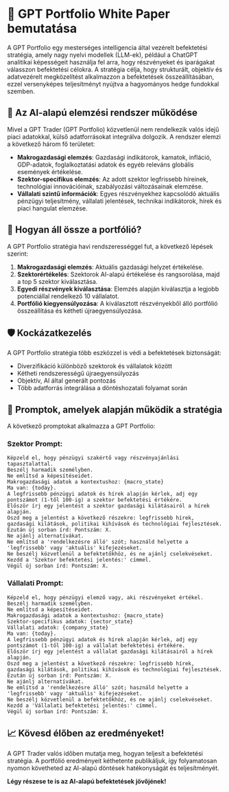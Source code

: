 # 📘 GPT Portfolio White Paper bemutatása

A GPT Portfolio egy mesterséges intelligencia által vezérelt befektetési stratégia, amely nagy nyelvi modellek (LLM-ek), például a ChatGPT analitikai képességeit használja fel arra, hogy részvényeket és iparágakat válasszon befektetési célokra. A stratégia célja, hogy strukturált, objektív és adatvezérelt megközelítést alkalmazzon a befektetések összeállításában, ezzel versenyképes teljesítményt nyújtva a hagyományos hedge fundokkal szemben.

## 🧠 Az AI-alapú elemzési rendszer működése

Mivel a GPT Trader (GPT Portfolio) közvetlenül nem rendelkezik valós idejű piaci adatokkal, külső adatforrásokat integrálva dolgozik. A rendszer elemzi a következő három fő területet:

- **Makrogazdasági elemzés**: Gazdasági indikátorok, kamatok, infláció, GDP-adatok, foglalkoztatási adatok és egyéb releváns globális események értékelése.
- **Szektor-specifikus elemzés**: Az adott szektor legfrissebb híreinek, technológiai innovációinak, szabályozási változásainak elemzése.
- **Vállalati szintű információk**: Egyes részvényekhez kapcsolódó aktuális pénzügyi teljesítmény, vállalati jelentések, technikai indikátorok, hírek és piaci hangulat elemzése.

## 🧩 Hogyan áll össze a portfólió?

A GPT Portfolio stratégia havi rendszerességgel fut, a következő lépések szerint:

1. **Makrogazdasági elemzés**: Aktuális gazdasági helyzet értékelése.
2. **Szektorértékelés**: Szektorok AI-alapú értékelése és rangsorolása, majd a top 5 szektor kiválasztása.
3. **Egyedi részvények kiválasztása**: Elemzés alapján kiválasztja a legjobb potenciállal rendelkező 10 vállalatot.
4. **Portfólió kiegyensúlyozása**: A kiválasztott részvényekből álló portfólió összeállítása és kétheti újraegyensúlyozása.

## 🛡️ Kockázatkezelés

A GPT Portfolio stratégia több eszközzel is védi a befektetések biztonságát:

- Diverzifikáció különböző szektorok és vállalatok között
- Kétheti rendszerességű újraegyensúlyozás
- Objektív, AI által generált pontozás
- Több adatforrás integrálása a döntéshozatali folyamat során

## 💬 Promptok, amelyek alapján működik a stratégia

A következő promptokat alkalmazza a GPT Portfolio:

### Szektor Prompt:

```
Képzeld el, hogy pénzügyi szakértő vagy részvényajánlási tapasztalattal.
Beszélj harmadik személyben.
Ne említsd a képesítéseidet.
Makrogazdasági adatok a kontextushoz: {macro_state}
Ma van: {today}.
A legfrissebb pénzügyi adatok és hírek alapján kérlek, adj egy pontszámot (1-től 100-ig) a szektor befektetési értékére.
Először írj egy jelentést a szektor gazdasági kilátásairól a hírek alapján.
Oszd meg a jelentést a következő részekre: legfrissebb hírek, gazdasági kilátások, politikai kihívások és technológiai fejlesztések.
Ezután új sorban írd: Pontszám: X.
Ne ajánlj alternatívákat.
Ne említsd a 'rendelkezésre álló' szót; használd helyette a 'legfrissebb' vagy 'aktuális' kifejezéseket.
Ne beszélj közvetlenül a befektetőkhöz, és ne ajánlj cselekvéseket.
Kezdd a 'Szektor befektetési jelentés:' címmel.
Végül új sorban írd: Pontszám: X.
```

### Vállalati Prompt:

```
Képzeld el, hogy pénzügyi elemző vagy, aki részvényeket értékel.
Beszélj harmadik személyben.
Ne említsd a képesítéseidet.
Makrogazdasági adatok a kontextushoz: {macro_state}
Szektor-specifikus adatok: {sector_state}
Vállalati adatok: {company_state}
Ma van: {today}.
A legfrissebb pénzügyi adatok és hírek alapján kérlek, adj egy pontszámot (1-től 100-ig) a vállalat befektetési értékére.
Először írj egy jelentést a vállalat gazdasági kilátásairól a hírek alapján.
Oszd meg a jelentést a következő részekre: legfrissebb hírek, gazdasági kilátások, politikai kihívások és technológiai fejlesztések.
Ezután új sorban írd: Pontszám: X.
Ne ajánlj alternatívákat.
Ne említsd a 'rendelkezésre álló' szót; használd helyette a 'legfrissebb' vagy 'aktuális' kifejezéseket.
Ne beszélj közvetlenül a befektetőkhöz, és ne ajánlj cselekvéseket.
Kezdd a 'Vállalati befektetési jelentés:' címmel.
Végül új sorban írd: Pontszám: X.
```

## 📈 Kövesd élőben az eredményeket!

A GPT Trader valós időben mutatja meg, hogyan teljesít a befektetési stratégia. A portfólió eredményeit kéthetente publikáljuk, így folyamatosan nyomon követheted az AI-alapú döntések hatékonyságát és teljesítményét.

**Légy részese te is az AI-alapú befektetések jövőjének!**